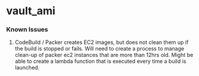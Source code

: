 # vault_ami


### Known Issues

1. CodeBuild / Packer creates EC2 images, but does not clean them up if the build is stopped or fails.  Will need to create a process to manage clean-up of packer ec2 instances that are more than 12hrs old. Might be able to create a lambda function that is executed every time a build is launched.


